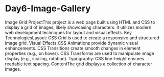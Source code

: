 # Day6-Image-Gallery
Image Grid ProjectThis project is a web page built using HTML and CSS to display a grid of images, likely showcasing characters.  It utilizes modern web development techniques for layout and visual effects.
Key TechnologiesLayout: 
CSS Grid is used to create a responsive and structured image grid.
Visual Effects:CSS Animations provide dynamic visual enhancements.
CSS Transitions create smooth changes in element properties (e.g., on hover).
CSS Transforms are used to manipulate image display (e.g., scaling, rotation).
Typography: CSS line-height ensures readable text spacing.
ContentThe grid displays a collection of character images.
